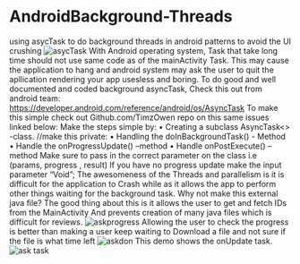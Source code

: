 # AndroidBackground-Threads
using asycTask to do background threads in android patterns to avoid the UI crushing
![asycTask](https://user-images.githubusercontent.com/34624703/73610411-f34ea180-45e7-11ea-98dc-a5b610bf238c.png)
With  Android operating system, Task that take long time should 
not use same code as of the mainActivity Task.
This may cause the application to hang and android system may 
ask the user to quit the apllication
rendering your app usesless and boring.
To do good and well documented and coded background asyncTask, 
Check this out from android team: https://developer.android.com/reference/android/os/AsyncTask 
To make this simple check  out Github.com/TimzOwen repo on this same issues linked below: 
Make the steps simple by: 
•	Creating a subclass AsyncTask<> -class. //make this private:
•	Handling the doInBackgroundTask() - Method
•	Handle the onProgressUpdate() –method
•	Handle onPostExecute() – method
Make sure to pass in the correct parameter on the class i.e (params, progress , result)
If you have no progress update make the input parameter “Void”;
The awesomeness of the Threads and parallelism is it is difficult for the application to 
Crash while as it allows the app to perform other things waiting for the background task.
Why not make this external java file?
The good thing about this is it allows the user to get and fetch IDs from the MainActivity 
And prevents creation of many java files which is difficult for reviews.
![askprogress](https://user-images.githubusercontent.com/34624703/73610613-5ccfaf80-45ea-11ea-86a9-b7111a83a537.jpg)
Allowing the user to check the progress is better than making a user keep waiting to 
Download a file and not sure if the file is what time left
![askdon](https://user-images.githubusercontent.com/34624703/73610616-60633680-45ea-11ea-95e7-50143b01765a.gif)
This demo shows the onUpdate task. 
![ask task](https://user-images.githubusercontent.com/34624703/73610619-62c59080-45ea-11ea-895b-0cfcfe2426cd.png)



